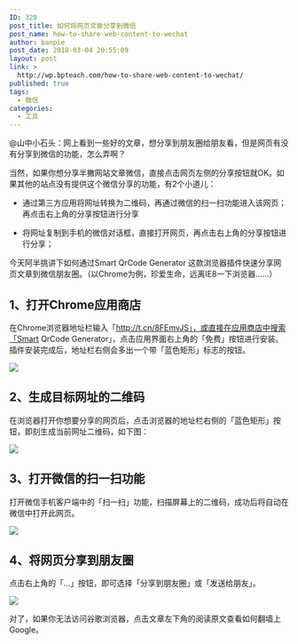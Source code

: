 ```yaml
---
ID: 320
post_title: 如何将网页文章分享到微信
post_name: how-to-share-web-content-to-wechat
author: banpie
post_date: 2018-03-04 20:55:09
layout: post
link: >
  http://wp.bpteach.com/how-to-share-web-content-to-wechat/
published: true
tags:
  - 微信
categories:
  - 工具
---
```

@山中小石头：网上看到一些好的文章，想分享到朋友圈给朋友看，但是网页有没有分享到微信的功能，怎么弄啊？

当然，如果你想分享半撇网站文章微信，直接点击网页左侧的分享按钮就OK。如果其他的站点没有提供这个微信分享的功能，有2个小道儿：

*   通过第三方应用将网址转换为二维码，再通过微信的扫一扫功能进入该网页；再点击右上角的分享按钮进行分享

*   将网址复制到手机的微信对话框，直接打开网页，再点击右上角的分享按钮进行分享；

今天阿半挑讲下如何通过Smart QrCode Generator 这款浏览器插件快速分享网页文章到微信朋友圈。（以Chrome为例，珍爱生命，远离IE8一下浏览器……）

## 1、打开Chrome应用商店

在Chrome浏览器地址栏输入「http://t.cn/8FEmvJS」，或直接在应用商店中搜索「Smart QrCode Generator」，点击应用界面右上角的「免费」按钮进行安装。插件安装完成后，地址栏右侧会多出一个带「蓝色矩形」标志的按钮。

![](http://mmbiz.qpic.cn/mmbiz/z3T1vlHdIX8iaObzuwd1pP6hVCv4fHaLqQSrXwhZmrAiauwOUKMdAARUNhMmJC3E7lKlhkNfo2jCFcBGjWSVV2vA/0)

## 2、生成目标网址的二维码

在浏览器打开你想要分享的网页后，点击浏览器的地址栏右侧的「蓝色矩形」按钮，即刻生成当前网址二维码，如下图：

![](http://mmbiz.qpic.cn/mmbiz/z3T1vlHdIX8iaObzuwd1pP6hVCv4fHaLq9ADWbaiclaLcqiacvkiaOQpnnFQ1oAJoVEO29GbcOTb66TKwnyrHFX1UA/0)

## 3、打开微信的扫一扫功能

打开微信手机客户端中的「扫一扫」功能，扫描屏幕上的二维码，成功后将自动在微信中打开此网页。

![](http://mmbiz.qpic.cn/mmbiz/z3T1vlHdIX8iaObzuwd1pP6hVCv4fHaLq2D3EPlSEib08NBFvjFNwibJd1icSBeGzNvqLibhcKicn9ibav2iaPSUJf9aPg/0)

## 4、将网页分享到朋友圈

点击右上角的「…」按钮，即可选择「分享到朋友圈」或「发送给朋友」。

![](http://mmbiz.qpic.cn/mmbiz/z3T1vlHdIX8iaObzuwd1pP6hVCv4fHaLqXFG7vs2T9BlQ3ibz3R0KRLpHuBt1wOsvfdlVdNmIoarbXZlj70Zl8xQ/0)

对了，如果你无法访问谷歌浏览器，点击文章左下角的阅读原文查看如何翻墙上Google。